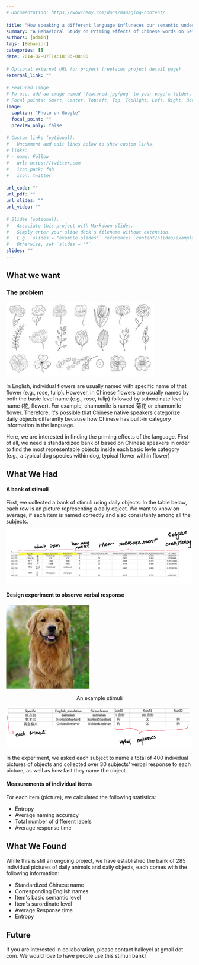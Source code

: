 ```yaml
---
# Documentation: https://wowchemy.com/docs/managing-content/

title: "How speaking a different language influneces our semantic understanding"
summary: "A Behavioral Study on Priming effects of Chinese words on Semantic Understanding of Daily Objects"
authors: [admin]
tags: [Behavior]
categories: []
date: 2014-02-07T14:18:03-08:00

# Optional external URL for project (replaces project detail page).
external_link: ""

# Featured image
# To use, add an image named `featured.jpg/png` to your page's folder.
# Focal points: Smart, Center, TopLeft, Top, TopRight, Left, Right, BottomLeft, Bottom, BottomRight.
image:
  caption: "Photo on Google"
  focal_point: ""
  preview_only: false

# Custom links (optional).
#   Uncomment and edit lines below to show custom links.
# links:
# - name: Follow
#   url: https://twitter.com
#   icon_pack: fab
#   icon: twitter

url_code: ""
url_pdf: ""
url_slides: ""
url_video: ""

# Slides (optional).
#   Associate this project with Markdown slides.
#   Simply enter your slide deck's filename without extension.
#   E.g. `slides = "example-slides"` references `content/slides/example-slides.md`.
#   Otherwise, set `slides = ""`.
slides: ""
---
```


## **What we want**

### **The problem**
![Flowers](FlowerAll.jpg "All Flowers belong to flower category")

In English, individual flowers are usually named with specific name of that flower (e.g., rose, tulip). However, in Chinese flowers are usually named by both the basic level name (e.g., rose, tulip) followed by subordinate level name (花, flower). For example, chamomile is named 菊花 or chamomile flower. Therefore, it's possible that Chinese native speakers categorize daily objects differently because how Chinese has built-in category information in the language. 

Here, we are interested in finding the priming effects of the language. First of all, we need a standardized bank of based on Chinese speakers in order to find the most representable objects inside each basic levle category (e.g., a typical dog species within dog, typical flower within flower)



## **What We Had**

#### A bank of stimuli 
First, we collected a bank of stimuli using daily objects. In the table below, each row is an picture representing a daily object. We want to know on average, if each item is named correctly and also consistenty among all the subjects.

![Desired bank of stimuli](DesiredOutcome.png "Desired bank of stimuli")

#### Design experiment to observe verbal response 



![Stimuli](goldRetriever.jpeg "Example stimuli")
<div align = "center">An example stimuli</div>

![Response](Response.png "Response of stimuli")

In the experiment, we asked each subject to name a total of 400 individual pictures of objects and collected over 30 subjects' verbal response to each picture, as well as how fast they name the object.


#### Measurements of individual items

For each item (picture), we calculated the following statistics: 
- Entropy 
- Average naming accuracy 
- Total number of different labels 
- Average response time

## **What We Found**

While this is still an ongoing project, we have established the bank of 285 individual pictures of daily animals and daily objects, each comes with the following information: 

- Standardized Chinese name 
- Corresponding English names 
- Item's basic semantic level
- Item's surordinate level
- Average Response time 
- Entropy

## **Future** 
If you are interested in collaboration, please contact halleycl at gmail dot com. We would love to have people use this stimuli bank! 